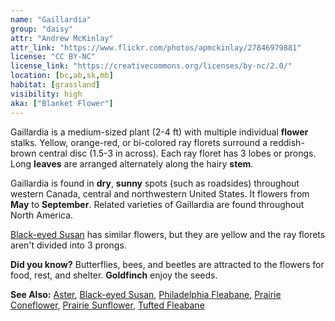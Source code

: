 ```yaml
---
name: "Gaillardia"
group: "daisy"
attr: "Andrew McKinlay"
attr_link: "https://www.flickr.com/photos/apmckinlay/27846979881"
license: "CC BY-NC"
license_link: "https://creativecommons.org/licenses/by-nc/2.0/"
location: [bc,ab,sk,mb]
habitat: [grassland]
visibility: high
aka: ["Blanket Flower"]
---
```

Gaillardia is a medium-sized plant (2-4 ft) with multiple individual **flower** stalks. Yellow, orange-red, or bi-colored ray florets surround a reddish-brown central disc (1.5-3 in across). Each ray floret has 3 lobes or prongs. Long **leaves** are arranged alternately along the hairy **stem**.

Gaillardia is found in **dry**, **sunny** spots (such as roadsides) throughout western Canada, central and northwestern United States. It flowers from **May** to **September**. Related varieties of Gaillardia are found throughout North America.

[Black-eyed Susan](/plants/blackesus/) has similar flowers, but they are yellow and the ray florets aren't divided into 3 prongs.

**Did you know?** Butterflies, bees, and beetles are attracted to the flowers for food, rest, and shelter. **Goldfinch** enjoy the seeds.

<!-- generated, do not edit -->
**See Also:**
[Aster](/plants/aster/),
[Black-eyed Susan](/plants/blackesus/),
[Philadelphia Fleabane](/plants/philflea/),
[Prairie Coneflower](/plants/pracone/),
[Prairie Sunflower](/plants/prasun/),
[Tufted Fleabane](/plants/tuftflea/)
